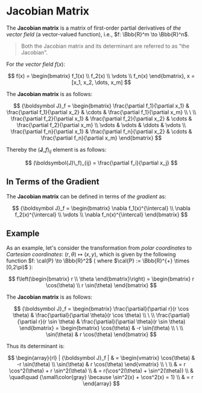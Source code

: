 # Jacobian Matrix

The **Jacobian matrix** is a matrix of first-order partial derivatives of _the vector field_ (a vector-valued function), i.e., $f: \Bbb{R}^m \to \Bbb{R}^n$.

> Both the Jacobian matrix and its determinant are referred to as "the Jacobian".

For _the vector field_ $f(x)$:

$$
f(x) = \begin{bmatrix}
f_1(x)
\\
f_2(x)
\\
\vdots
\\
f_n(x)
\end{bmatrix}, x = [x_1, x_2, \dots, x_m]
$$

The **Jacobian matrix** is as follows:

$$
{\boldsymbol J}_f = \begin{bmatrix}
\frac{\partial f_1}{\partial x_1} & \frac{\partial f_1}{\partial x_2} & \cdots & \frac{\partial f_1}{\partial x_m}
\\
\ 
\\
\frac{\partial f_2}{\partial x_1} & \frac{\partial f_2}{\partial x_2} & \cdots & \frac{\partial f_2}{\partial x_m}
\\
\vdots & \vdots & \ddots & \vdots
\\
\frac{\partial f_n}{\partial x_1} & \frac{\partial f_n}{\partial x_2} & \cdots & \frac{\partial f_n}{\partial x_m}
\end{bmatrix}
$$

Thereby the $(\boldsymbol{J}\_f)_{ij}$ element is as follows:

$$
(\boldsymbol{J}\_f)_{ij} = \frac{\partial f_i}{\partial x_j}
$$

## In Terms of the Gradient

The **Jacobian matrix** can be defined in terms of _the gradient_ as:

$$
{\boldsymbol J}_f = \begin{bmatrix}
\nabla f_1(x)^{\intercal}
\\
\nabla f_2(x)^{\intercal}
\\
\vdots
\\
\nabla f_n(x)^{\intercal}
\end{bmatrix}
$$

## Example

As an example, let's consider the transformation from _polar coordinates_ to _Cartesian coordinates_: $(r,\theta) \mapsto (x,y)$, which is given by the following function $f: \cal{P} \to \Bbb{R}^2$ ( where $\cal{P} := \Bbb{R}^{+} \times [0,2\pi)$ ):

$$
f\left(\begin{bmatrix}
r
\\
\theta
\end{bmatrix}\right) = \begin{bmatrix}
r \cos(\theta)
\\
r \sin(\theta)
\end{bmatrix}
$$

The **Jacobian matrix** is as follows:

$$
{\boldsymbol J}_f = \begin{bmatrix}
\frac{\partial}{\partial r}(r \cos \theta) & \frac{\partial}{\partial \theta}(r \cos \theta)
\\
\ 
\\
\frac{\partial}{\partial r}(r \sin \theta) & \frac{\partial}{\partial \theta}(r \sin \theta)
\end{bmatrix} = \begin{bmatrix}
\cos(\theta) & -r \sin(\theta)
\\
\ 
\\
\sin(\theta) & r \cos(\theta)
\end{bmatrix}
$$

Thus its determinant is:

$$
\begin{array}{rl}
| {\boldsymbol J}_f | & = \begin{vmatrix}
\cos(\theta) & -r \sin(\theta)
\\
\sin(\theta) & r \cos(\theta)
\end{vmatrix}
\\
\ 
\\
& = r \cos^2(\theta) + r \sin^2(\theta)
\\
& = r(\cos^2(\theta) + \sin^2(\theta))
\\
& \quad\quad {\small\color{gray} \because \sin^2(x) + \cos^2(x) = 1}
\\
& = r
\end{array}
$$
